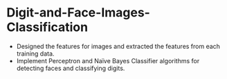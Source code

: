 # Digit-and-Face-Images-Classification

- Designed the features for images and extracted the features from each training data.
- Implement Perceptron and Naïve Bayes Classifier algorithms for detecting faces and classifying digits.
